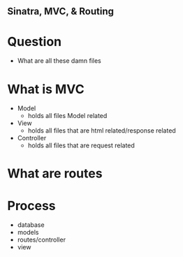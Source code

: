 ## Sinatra, MVC, & Routing

# Question

- What are all these damn files

# What is MVC

- Model
    - holds all files Model related
- View
    - holds all files that are html related/response related
- Controller
    - holds all files that are request related

# What are routes

# Process

- database
- models
- routes/controller
- view
